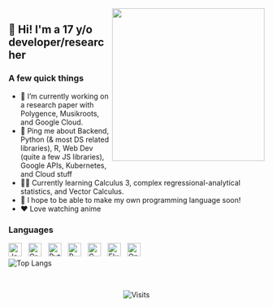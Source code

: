 <img width="300px" align="right" style="float:right" src="https://media.tenor.com/Mmz0dJudGtoAAAAC/explosion-anime.gif" />
<div>
  <h2> 🌊 Hi! I'm a 17 y/o developer/researcher</h2>
  <h3>A few quick things</h3>
  <ul>
    <li>🔭 I’m currently working on a research paper with Polygence, Musikroots, and Google Cloud.</li>
    <li>💬 Ping me about Backend, Python (& most DS related libraries), R, Web Dev (quite a few JS libraries), Google APIs, Kubernetes, and Cloud stuff </li>
    <li>👨‍💻 Currently learning Calculus 3, complex regressional-analytical statistics, and Vector Calculus.</li>
    <li>🥅 I hope to be able to make my own programming language soon!</li>
    <li>❤ Love watching anime
  </ul>
</div>


### Languages
<img align="left" alt="JavaScript" width="26px" src="https://cdn.jsdelivr.net/gh/devicons/devicon/icons/javascript/javascript-original.svg" style="padding-right:10px;" />
<img align="left" alt="GraphQL" width="26px" src="https://cdn.jsdelivr.net/gh/devicons/devicon/icons/graphql/graphql-plain.svg" style="padding-right:10px;" />
<img align="left" alt="Python" width="26px" src="https://cdn-icons-png.flaticon.com/512/5968/5968350.png" style="padding-right:10px;" />
<img align="left" alt="R" width="26px" src="https://www.r-project.org/Rlogo.png" style="padding-right:10px;" />
<img align="left" alt="C" width="26px" src="https://img.icons8.com/color/512/c-programming.png" style="padding-right:10px;" />
<img align="left" alt="Flutter" width="26px" src="https://cdn-images-1.medium.com/max/1200/1*5-aoK8IBmXve5whBQM90GA.png" style="padding-right:10px;" />
<img align="left" alt="OpenAI" width="26px" src="https://openai.com/content/images/2022/05/openai-avatar.png" style="padding-right:10px;" />

&nbsp;<div align="left">
![Top Langs](https://github-readme-stats.vercel.app/api/top-langs/?username=realtime9&layout=compact&theme=dark)
</div>

&nbsp;<div align="center">
  ![Visits](https://komarev.com/ghpvc/?username=realtime9&logo=GitHub&label=github%20visits&color=336699&logoColor=white&style=flat-square)
</div>

